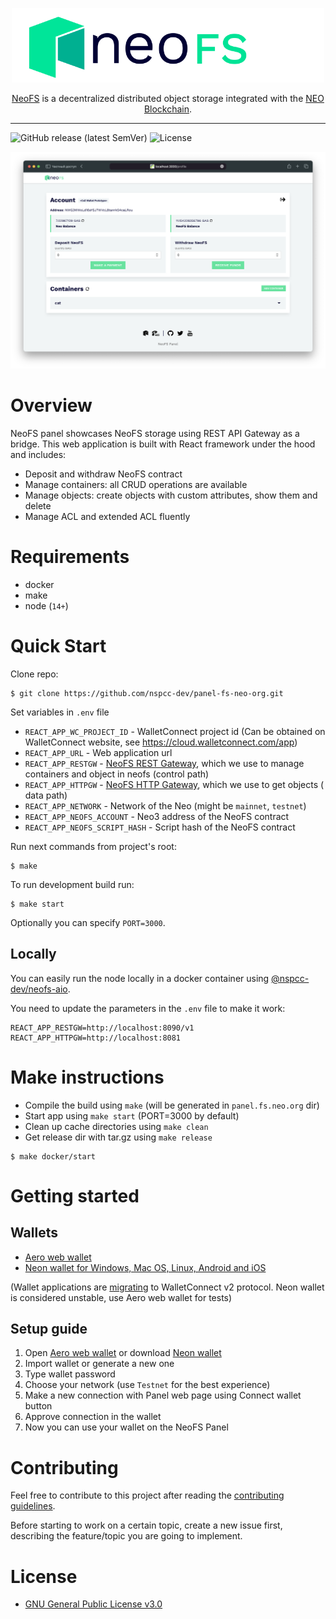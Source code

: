 <p align="center">
<img src="./.github/logo.svg" width="500px" alt="NeoFS">
</p>
<p align="center">
  <a href="https://fs.neo.org">NeoFS</a> is a decentralized distributed object storage integrated with the <a href="https://neo.org">NEO Blockchain</a>.
</p>

---
![GitHub release (latest SemVer)](https://img.shields.io/github/v/release/nspcc-dev/panel-fs-neo-org?sort=semver)
![License](https://img.shields.io/github/license/nspcc-dev/panel-fs-neo-org.svg?style=popout)

![Demo](./.github/demo.png)

# Overview

NeoFS panel showcases NeoFS storage using REST API Gateway as a bridge. This web application is built with React
framework under the hood and includes:

- Deposit and withdraw NeoFS contract
- Manage containers: all CRUD operations are available
- Manage objects: create objects with custom attributes, show them and delete
- Manage ACL and extended ACL fluently

# Requirements

- docker
- make
- node (`14+`)

# Quick Start

Clone repo:

```
$ git clone https://github.com/nspcc-dev/panel-fs-neo-org.git
```

Set variables in `.env` file

- `REACT_APP_WC_PROJECT_ID` - WalletConnect project id (Can be obtained on WalletConnect website,
  see https://cloud.walletconnect.com/app)
- `REACT_APP_URL` - Web application url
- `REACT_APP_RESTGW` - [NeoFS REST Gateway](https://github.com/nspcc-dev/neofs-rest-gw), which we use to manage
  containers and object in neofs (control path)
- `REACT_APP_HTTPGW` - [NeoFS HTTP Gateway](https://github.com/nspcc-dev/neofs-http-gw), which we use to get objects (
  data path)
- `REACT_APP_NETWORK` - Network of the Neo (might be `mainnet`, `testnet`)
- `REACT_APP_NEOFS_ACCOUNT` - Neo3 address of the NeoFS contract
- `REACT_APP_NEOFS_SCRIPT_HASH` - Script hash of the NeoFS contract

Run next commands from project's root:

```shell
$ make
```

To run development build run:

```shell
$ make start
```

Optionally you can specify `PORT=3000`.

## Locally

You can easily run the node locally in a docker container using [@nspcc-dev/neofs-aio](https://github.com/nspcc-dev/neofs-aio).

You need to update the parameters in the `.env` file to make it work:

```env
REACT_APP_RESTGW=http://localhost:8090/v1
REACT_APP_HTTPGW=http://localhost:8081
```

# Make instructions

* Compile the build using `make` (will be generated in `panel.fs.neo.org` dir)
* Start app using `make start` (PORT=3000 by default)
* Clean up cache directories using `make clean`
* Get release dir with tar.gz using `make release`

```shell
$ make docker/start
```

# Getting started

## Wallets

- [Aero web wallet](https://melanke.github.io/aero-beta/)
- [Neon wallet for Windows, Mac OS, Linux, Android and iOS](https://neon.coz.io/)

(Wallet applications are [migrating](https://docs.walletconnect.com/2.0/advanced/migrating-from-v1.0) to WalletConnect
v2 protocol. Neon wallet is considered unstable, use Aero web wallet for tests)

## Setup guide

1. Open [Aero web wallet](https://melanke.github.io/aero-beta/) or download [Neon wallet](https://neon.coz.io/)
2. Import wallet or generate a new one
3. Type wallet password
4. Choose your network (use `Testnet` for the best experience)
5. Make a new connection with Panel web page using Connect wallet button
6. Approve connection in the wallet
7. Now you can use your wallet on the NeoFS Panel

# Contributing

Feel free to contribute to this project after reading the [contributing
guidelines](CONTRIBUTING.md).

Before starting to work on a certain topic, create a new issue first, describing
the feature/topic you are going to implement.

# License

- [GNU General Public License v3.0](LICENSE)
